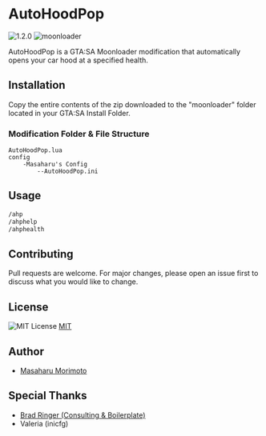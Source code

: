 # AutoHoodPop
![1.2.0](https://raster.shields.io/badge/version-v1.2.0-blue.png) ![moonloader](https://img.shields.io/badge/lua-moonloader-red.png)

AutoHoodPop is a GTA:SA Moonloader modification that automatically opens your car hood at a specified health.

## Installation

Copy the entire contents of the zip downloaded to the "moonloader" folder located in your GTA:SA Install Folder.

### Modification Folder & File Structure
```
AutoHoodPop.lua
config
    -Masaharu's Config
        --AutoHoodPop.ini
```

## Usage

```bash
/ahp
/ahphelp
/ahphealth
```

## Contributing
Pull requests are welcome. For major changes, please open an issue first to discuss what you would like to change.


## License
![MIT License](https://img.shields.io/badge/license-MIT-green.png)
[MIT](https://choosealicense.com/licenses/mit/)


## Author
- [Masaharu Morimoto](https://litelink.at/masaharu)

## Special Thanks
- [Brad Ringer (Consulting & Boilerplate)](https://forums.hzgaming.net/member.php/34885-Brad-Ringer)
- Valeria (inicfg)
